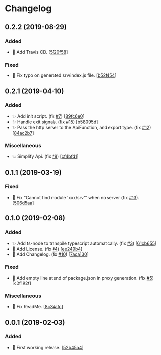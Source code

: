 # Changelog

<a name="0.2.2"></a>
## 0.2.2 (2019-08-29)

### Added

- 👷 Add Travis CD. [[5120f58](https://github.com/mathieutu/serve-my-app/commit/5120f58dd1edba4ff68d2a65782419bb0dcf261e)]

### Fixed

- 🐛 Fix typo on generated srv/index.js file. [[b52f454](https://github.com/mathieutu/serve-my-app/commit/b52f4546029ef1e9af5b36707ded03dc018a59ba)]


<a name="0.2.1"></a>
## 0.2.1 (2019-04-10)

### Added

- ✨ Add init script. (fix [#7](https://github.com/mathieutu/serve-my-app/issues/7)) [[89fc6e0](https://github.com/mathieutu/serve-my-app/commit/89fc6e0982cdb2147f2cddbfd98d40fddc96b381)]
- ✨ Handle exit signals. (fix [#15](https://github.com/mathieutu/serve-my-app/issues/15)) [[b58095d](https://github.com/mathieutu/serve-my-app/commit/b58095d260fa83bb84ac518fbc20a18d25250296)]
- ✨ Pass the http server to the ApiFunction, and export type. (fix [#12](https://github.com/mathieutu/serve-my-app/issues/12)) [[84ac2b7](https://github.com/mathieutu/serve-my-app/commit/84ac2b700395415802f252e2ea011b98b655345e)]

### Miscellaneous

- 💥 Simplify Api. (fix [#8](https://github.com/mathieutu/serve-my-app/issues/8)) [[cf4bfd1](https://github.com/mathieutu/serve-my-app/commit/cf4bfd1bc368ec17aa6be3f15dd9a087d88e670b)]


<a name="0.1.1"></a>
## 0.1.1 (2019-03-19)

### Fixed

- 🐛 Fix &quot;Cannot find module &#x27;xxx/srv&#x27;&quot; when no server (fix [#13](https://github.com/mathieutu/serve-my-app/issues/13)). [[506d5aa](https://github.com/mathieutu/serve-my-app/commit/506d5aa44835ef438a39800d89e00d14053437c6)]


<a name="0.1.0"></a>
## 0.1.0 (2019-02-08)

### Added

- ✨ Add ts-node to transpile typescript automatically. (fix [#3](https://github.com/mathieutu/serve-my-app/issues/3)) [[61cb655](https://github.com/mathieutu/serve-my-app/commit/61cb655be0462edeaa7bf2b2e742b70a8256a7ee)]
- 📄 Add License. (fix [#4](https://github.com/mathieutu/serve-my-app/issues/4)) [[ee249b4](https://github.com/mathieutu/serve-my-app/commit/ee249b46f0824d023d33c7a925eb66002a1b6716)]
- 📝 Add Changelog. (fix [#10](https://github.com/mathieutu/serve-my-app/issues/10)) [[7aca130](https://github.com/mathieutu/serve-my-app/commit/7aca1306b6275c699f1342bd202aeb7383cc9a7d)]

### Fixed

- 🐛 Add empty line at end of package.json in proxy generation. (fix [#5](https://github.com/mathieutu/serve-my-app/issues/5)) [[c2f182f](https://github.com/mathieutu/serve-my-app/commit/c2f182f31f0bec5825d2191db6f499993eb331e9)]

### Miscellaneous

- 📝 Fix ReadMe. [[8c34afc](https://github.com/mathieutu/serve-my-app/commit/8c34afc0d471a35b881eff7e37415e9f4bc41647)]


<a name="0.0.1"></a>
## 0.0.1 (2019-02-03)

### Added

- 🎉 First working release. [[52b45a4](https://github.com/mathieutu/serve-my-app/commit/52b45a4ffbf218ce133aad0853a57dec496742ae)]
